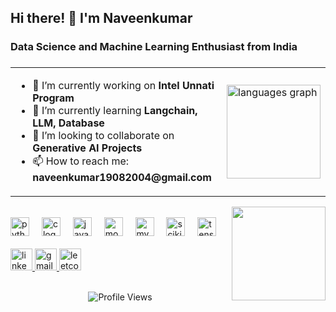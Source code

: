 <h2>Hi there! 👋 I'm Naveenkumar</h2>
<h3>Data Science and Machine Learning Enthusiast from India</h3>

###

<table>
  <tr>
    <td>
      <ul>
        <li>🔭 I’m currently working on <strong>Intel Unnati Program</strong></li>
        <li>🌱 I’m currently learning <strong>Langchain, LLM, Database</strong></li>
        <li>👯 I’m looking to collaborate on <strong>Generative AI Projects</strong></li>
        <li>📫 How to reach me: <strong>naveenkumar19082004@gmail.com</strong></li>
      </ul>
    </td>
    <td>
      <img src="https://github-readme-stats.vercel.app/api/top-langs?username=19naveen&locale=en&hide_title=false&layout=compact&card_width=320&langs_count=5&theme=dracula&hide_border=false" height="150" alt="languages graph" />
    </td>
  </tr>
</table>

<img align="right" height="150" src="https://institute.careerguide.com/wp-content/uploads/2020/10/e426702edf874b181aced1e2fa5c6cde.gif" />

<br />

<div>
  <img src="https://cdn.jsdelivr.net/gh/devicons/devicon/icons/python/python-original.svg" height="30" alt="python logo"  />
  <img width="12" />
  <img src="https://cdn.jsdelivr.net/gh/devicons/devicon/icons/c/c-original.svg" height="30" alt="c logo"  />
  <img width="12" />
  <img src="https://cdn.jsdelivr.net/gh/devicons/devicon/icons/java/java-original.svg" height="30" alt="java logo"  />
  <img width="12" />
  <img src="https://cdn.jsdelivr.net/gh/devicons/devicon/icons/mongodb/mongodb-original-wordmark.svg" height="30" alt="mongodb logo"  />
  <img width="12" />
  <img src="https://cdn.jsdelivr.net/gh/devicons/devicon/icons/mysql/mysql-original-wordmark.svg" height="30" alt="mysql logo"  />
  <img width="12" />
  <img src="https://upload.wikimedia.org/wikipedia/commons/0/05/Scikit_learn_logo_small.svg" height="30" alt="scikit_learn logo"  />
  <img width="12" />
  <img src="https://www.vectorlogo.zone/logos/tensorflow/tensorflow-icon.svg" height="30" alt="tensorflow logo"  />
</div>

<br />

<div>
  <a href="https://www.linkedin.com/in/naveen-kumar-d-536377277/" target="_blank">
    <img src="https://img.shields.io/static/v1?message=LinkedIn&logo=linkedin&label=&color=0077B5&logoColor=white&labelColor=&style=for-the-badge" height="35" alt="linkedin logo"  />
  </a>
  <a href="mailto:naveenkumar19082004@gmail.com" target="_blank">
    <img src="https://img.shields.io/static/v1?message=Gmail&logo=gmail&label=&color=D14836&logoColor=white&labelColor=&style=for-the-badge" height="35" alt="gmail logo"  />
  </a>
  <a href="https://leetcode.com/u/19naveen/" target="_blank">
    <img src="https://img.shields.io/static/v1?message=LeetCode&logo=leetcode&label=&color=FFA116&logoColor=white&labelColor=&style=for-the-badge" height="35" alt="leetcode logo"  />
  </a>
</div>

<br />

<p align="center">
  <img src="https://komarev.com/ghpvc/?username=19naveen&label=Profile%20views&color=0e75b6&style=flat" alt="Profile Views" />
</p>

###

  <source media="(prefers-color-scheme: dark)" srcset="https://raw.githubusercontent.com/19naveen/19naveen/output/snake-animation.svg">
</picture>

###
